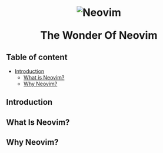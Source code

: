 <h1 align="center">
  <img src="https://raw.githubusercontent.com/neovim/neovim.github.io/master/logos/neovim-logo-300x87.png" alt="Neovim">

  <p>The Wonder Of Neovim</p>  
</h1>

## Table of content
- [Introduction](#introduction)
    + [What is Neovim?](#what-is-neovim)
    + [Why Neovim?](#why-neovim")

## Introduction


## What Is Neovim?


## Why Neovim?
